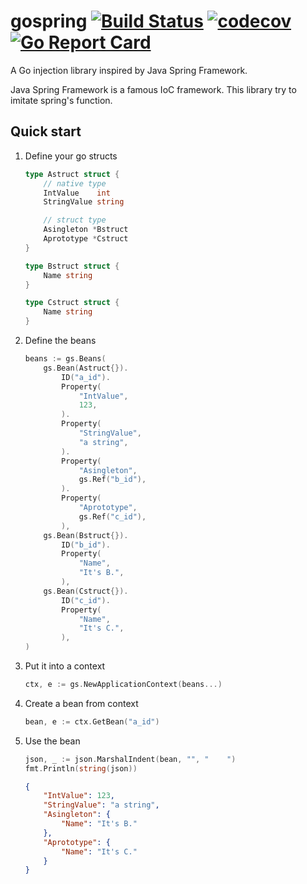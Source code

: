 # gospring [![Build Status](https://travis-ci.org/yarencheng/gospring.svg?branch=develop-v1.0)](https://travis-ci.org/yarencheng/gospring) [![codecov](https://codecov.io/gh/yarencheng/gospring/branch/develop-v1.0/graph/badge.svg)](https://codecov.io/gh/yarencheng/gospring) [![Go Report Card](https://goreportcard.com/badge/github.com/yarencheng/gospring)](https://goreportcard.com/report/github.com/yarencheng/gospring)
A Go injection library inspired by Java Spring Framework.

Java Spring Framework is a famous IoC framework. This library try to imitate spring's function.

## Quick start

1. Define your go structs

    ```go
    type Astruct struct {
        // native type
        IntValue    int
        StringValue string

        // struct type
        Asingleton *Bstruct
        Aprototype *Cstruct
    }

    type Bstruct struct {
        Name string
    }

    type Cstruct struct {
        Name string
    }
    ```
2. Define the beans
    ```go
    beans := gs.Beans(
        gs.Bean(Astruct{}).
            ID("a_id").
            Property(
                "IntValue",
                123,
            ).
            Property(
                "StringValue",
                "a string",
            ).
            Property(
                "Asingleton",
                gs.Ref("b_id"),
            ).
            Property(
                "Aprototype",
                gs.Ref("c_id"),
            ),
        gs.Bean(Bstruct{}).
            ID("b_id").
            Property(
                "Name",
                "It's B.",
            ),
        gs.Bean(Cstruct{}).
            ID("c_id").
            Property(
                "Name",
                "It's C.",
            ),
    )
    ```
3. Put it into a context
    ```go
    ctx, e := gs.NewApplicationContext(beans...)
    ```

4. Create a bean from context
    ```go
    bean, e := ctx.GetBean("a_id")
    ```
5. Use the bean
    ```go
    json, _ := json.MarshalIndent(bean, "", "    ")
    fmt.Println(string(json))
    ```
    ```json
    {
        "IntValue": 123,
        "StringValue": "a string",
        "Asingleton": {
            "Name": "It's B."
        },
        "Aprototype": {
            "Name": "It's C."
        }
    }
    ```

